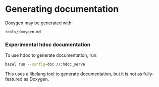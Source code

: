 # Generating documentation

Doxygen may be generated with:

```sh
tools/doxygen.md
```

### Experimental hdoc documentation

To use hdoc to generate documentation, run:

```sh
bazel run --config=doc //:hdoc_serve
```

This uses a libclang tool to generate documentation, but it is not as fully-featured as Doxygen.
